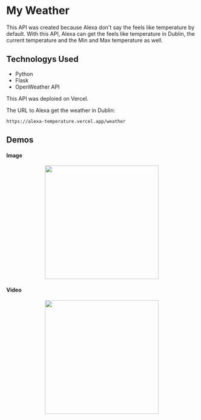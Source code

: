 # My Weather

This API was created because Alexa don't say the feels like temperature by default. With this API, Alexa can get the feels like temperature in Dublin, the current temperature and the Min and Max temperature as well.

## Technologys Used

* Python
* Flask
* OpenWeather API

This API was deploied on Vercel.

The URL to Alexa get the weather in Dublin:
```
https://alexa-temperature.vercel.app/weather
```

## Demos

#### Image

<div align="center">
  <img src="https://github.com/user-attachments/assets/0947e44a-b65a-499a-a414-e98228830d45" width="300">
</div>

#### Video

<div align="center">
  <img src="https://github.com/user-attachments/assets/11381058-4e36-49ab-9512-e458f0358c74" width="300">
</div>
